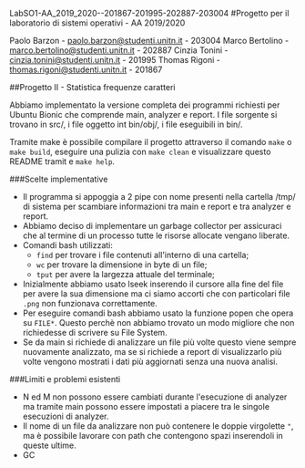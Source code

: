 LabSO1-AA_2019_2020--201867-201995-202887-203004
#Progetto per il laboratorio di sistemi operativi - AA 2019/2020

Paolo Barzon    - paolo.barzon@studenti.unitn.it    - 203004
Marco Bertolino - marco.bertolino@studenti.unitn.it - 202887
Cinzia Tonini   - cinzia.tonini@studenti.unitn.it   - 201995
Thomas Rigoni   - thomas.rigoni@studenti.unitn.it   - 201867

##Progetto II - Statistica frequenze caratteri

Abbiamo implementato la versione completa dei programmi richiesti per Ubuntu Bionic che comprende main, analyzer e report.
I file sorgente si trovano in src/, i file oggetto int bin/obj/, i file eseguibili in bin/.

Tramite make è possibile compilare il progetto attraverso il comando `make` o `make build`, eseguire una pulizia con `make clean` e visualizzare questo README tramit   e `make help`.

###Scelte implementative
- Il programma si appoggia a 2 pipe con nome presenti nella cartella /tmp/ di sistema per scambiare informazioni tra main e report e tra analyzer e report.
- Abbiamo deciso di implementare un garbage collector per assicuraci che al termine di un processo tutte le risorse allocate vengano liberate.
- Comandi bash utilizzati:
  - `find` per trovare i file contenuti all'interno di una cartella;
  - `wc` per trovare la dimensione in byte di un file;
  - `tput` per avere la largezza attuale del terminale;
- Inizialmente abbiamo usato lseek inserendo il cursore alla fine del file per avere la sua dimensione ma ci siamo accorti che con particolari file `.png` non funzionava correttamente.
- Per eseguire comandi bash abbiamo usato la funzione popen che opera su `FILE*`. Questo perchè non abbiamo trovato un modo migliore che non richiedesse di scrivere su File System.
- Se da main si richiede di analizzare un file più volte questo viene sempre nuovamente analizzato, ma se si richiede a report di visualizzarlo più volte vengono mostrati i dati più aggiornati senza una nuova analisi.

###Limiti e problemi esistenti
- N ed M non possono essere cambiati durante l'esecuzione di analyzer ma tramite main possono essere impostati a piacere tra le singole esecuzioni di analyzer.
- Il nome di un file da analizzare non può contenere le doppie virgolette `"`, ma è possibile lavorare con path che contengono spazi inserendoli in queste ultime.
- GC
